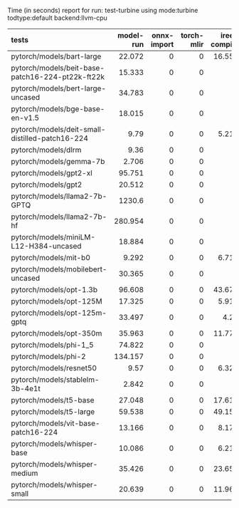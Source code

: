 Time (in seconds) report for run: test-turbine using mode:turbine todtype:default backend:llvm-cpu

| tests                                            |   model-run |   onnx-import |   torch-mlir |   iree-compile |   inference |
|:-------------------------------------------------|------------:|--------------:|-------------:|---------------:|------------:|
| pytorch/models/bart-large                        |      22.072 |             0 |            0 |         16.558 |       1.239 |
| pytorch/models/beit-base-patch16-224-pt22k-ft22k |      15.333 |             0 |            0 |          0     |       0     |
| pytorch/models/bert-large-uncased                |      34.783 |             0 |            0 |          0     |       0     |
| pytorch/models/bge-base-en-v1.5                  |      18.015 |             0 |            0 |          0     |       0     |
| pytorch/models/deit-small-distilled-patch16-224  |       9.79  |             0 |            0 |          5.219 |       0.314 |
| pytorch/models/dlrm                              |       9.36  |             0 |            0 |          0     |       0     |
| pytorch/models/gemma-7b                          |       2.706 |             0 |            0 |          0     |       0     |
| pytorch/models/gpt2-xl                           |      95.751 |             0 |            0 |          0     |       0     |
| pytorch/models/gpt2                              |      20.512 |             0 |            0 |          0     |       0     |
| pytorch/models/llama2-7b-GPTQ                    |    1230.6   |             0 |            0 |          0     |       0     |
| pytorch/models/llama2-7b-hf                      |     280.954 |             0 |            0 |          0     |       0     |
| pytorch/models/miniLM-L12-H384-uncased           |      18.884 |             0 |            0 |          0     |       0     |
| pytorch/models/mit-b0                            |       9.292 |             0 |            0 |          6.712 |       0.447 |
| pytorch/models/mobilebert-uncased                |      30.365 |             0 |            0 |          0     |       0     |
| pytorch/models/opt-1.3b                          |      96.608 |             0 |            0 |         43.675 |       0     |
| pytorch/models/opt-125M                          |      17.325 |             0 |            0 |          5.915 |       0     |
| pytorch/models/opt-125m-gptq                     |      33.497 |             0 |            0 |          4.25  |       0     |
| pytorch/models/opt-350m                          |      35.963 |             0 |            0 |         11.778 |       0     |
| pytorch/models/phi-1_5                           |      74.822 |             0 |            0 |          0     |       0     |
| pytorch/models/phi-2                             |     134.157 |             0 |            0 |          0     |       0     |
| pytorch/models/resnet50                          |       9.57  |             0 |            0 |          6.324 |       0.423 |
| pytorch/models/stablelm-3b-4e1t                  |       2.842 |             0 |            0 |          0     |       0     |
| pytorch/models/t5-base                           |      27.048 |             0 |            0 |         17.613 |       2.542 |
| pytorch/models/t5-large                          |      59.538 |             0 |            0 |         49.152 |       7.181 |
| pytorch/models/vit-base-patch16-224              |      13.166 |             0 |            0 |          8.174 |       0.725 |
| pytorch/models/whisper-base                      |      10.086 |             0 |            0 |          6.214 |       0.47  |
| pytorch/models/whisper-medium                    |      35.426 |             0 |            0 |         23.651 |       1.966 |
| pytorch/models/whisper-small                     |      20.639 |             0 |            0 |         11.962 |       0.933 |
